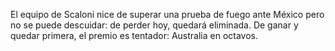 El equipo de Scaloni 
nice de superar una prueba de fuego 
ante México pero no se puede descuidar: de perder hoy, 
quedará eliminada. De ganar y quedar primera, 
el premio es tentador: Australia en octavos.
    